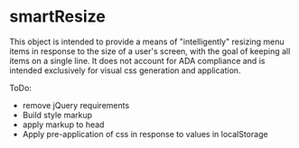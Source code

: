 # smartResize

This object is intended to provide a means of "intelligently" resizing menu items in response to the size of a user's screen,
with the goal of keeping all items on a single line.
It does not account for ADA compliance and is intended exclusively for visual css generation and application.

ToDo: 
- remove jQuery requirements
- Build style markup
- apply markup to head
- Apply pre-application of css in response to values in localStorage

